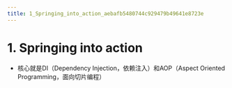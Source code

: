```yaml
---
title: 1_Springing_into_action_aebafb5480744c929479b49641e8723e
---
```


# 1. Springing into action

- 核心就是DI（Dependency Injection，依赖注入）和AOP（Aspect Oriented Programming，面向切片编程）